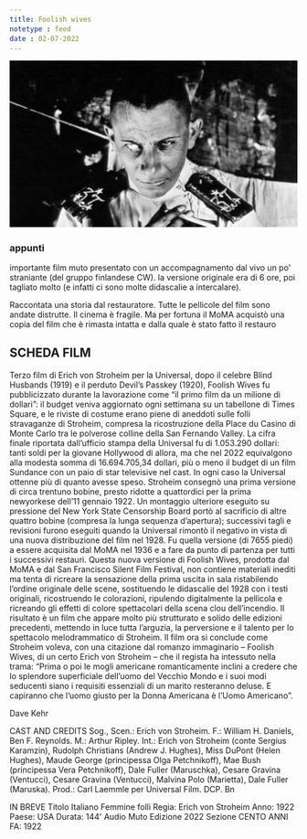 ```yaml
---
title: Foolish wives
notetype : feed
date : 02-07-2022
---
```


![foolish wives](/assets/foto/2022/bologna_foolish.png)

### appunti
importante film muto presentato con un accompagnamento dal vivo un po' straniante (del gruppo finlandese CW). 
la versione originale era di 6 ore, poi tagliato molto (e infatti ci sono molte didascalie a intercalare).

Raccontata una storia dal restauratore. Tutte le pellicole del film sono andate distrutte. Il cinema è fragile.
Ma per fortuna il MoMA acquistò una copia del film che è rimasta intatta e dalla quale è stato fatto il restauro

## SCHEDA FILM
Terzo film di Erich von Stroheim per la Universal, dopo il celebre Blind Husbands (1919) e il perduto Devil’s Passkey (1920), Foolish Wives fu pubblicizzato durante la lavorazione come “il primo film da un milione di dollari”: il budget veniva aggiornato ogni settimana su un tabellone di Times Square, e le riviste di costume erano piene di aneddoti sulle folli stravaganze di Stroheim, compresa la ricostruzione della Place du Casino di Monte Carlo tra le polverose colline della San Fernando Valley. La cifra finale riportata dall’ufficio stampa della Universal fu di 1.053.290 dollari: tanti soldi per la giovane Hollywood di allora, ma che nel 2022 equivalgono alla modesta somma di 16.694.705,34 dollari, più o meno il budget di un film Sundance con un paio di star televisive nel cast.
In ogni caso la Universal ottenne più di quanto avesse speso. Stroheim consegnò una prima versione di circa trentuno bobine, presto ridotte a quattordici per la prima newyorkese dell’11 gennaio 1922. Un montaggio ulteriore eseguito su pressione del New York State Censorship Board portò al sacrificio di altre quattro bobine (compresa la lunga sequenza d’apertura); successivi tagli e revisioni furono eseguiti quando la Universal rimontò il negativo in vista di una nuova distribuzione del film nel 1928. Fu quella versione (di 7655 piedi) a essere acquisita dal MoMA nel 1936 e a fare da punto di partenza per tutti i successivi restauri.
Questa nuova versione di Foolish Wives, prodotta dal MoMA e dal San Francisco Silent Film Festival, non contiene materiali inediti ma tenta di ricreare la sensazione della prima uscita in sala ristabilendo l’ordine originale delle scene, sostituendo le didascalie del 1928 con i testi originali, ricostruendo le colorazioni, ripulendo digitalmente la pellicola e ricreando gli effetti di colore spettacolari della scena clou dell’incendio. Il risultato è un film che appare molto più strutturato e solido delle edizioni precedenti, mettendo in luce tutta l’arguzia, la perversione e il talento per lo spettacolo melodrammatico di Stroheim. Il film ora si conclude come Stroheim voleva, con una citazione dal romanzo immaginario – Foolish Wives, di un certo Erich von Stroheim – che il regista ha intessuto nella trama: “Prima o poi le mogli americane romanticamente inclini a credere che lo splendore superficiale dell’uomo del Vecchio Mondo e i suoi modi seducenti siano i requisiti essenziali di un marito resteranno deluse. E capiranno che l’uomo giusto per la Donna Americana è l’Uomo Americano”.

Dave Kehr

CAST AND CREDITS
Sog., Scen.: Erich von Stroheim. F.: William H. Daniels, Ben F. Reynolds. M.: Arthur Ripley. Int.: Erich von Stroheim (conte Sergius Karamzin), Rudolph Christians (Andrew J. Hughes), Miss DuPont (Helen Hughes), Maude George (principessa Olga Petchnikoff), Mae Bush (principessa Vera Petchnikoff), Dale Fuller (Maruschka), Cesare Gravina (Ventucci), Cesare Gravina (Ventucci), Malvina Polo (Marietta), Dale Fuller (Maruska). Prod.: Carl Laemmle per Universal Film. DCP. Bn

IN BREVE
Titolo Italiano
Femmine folli
Regia: Erich von Stroheim
Anno: 1922
Paese: USA
Durata: 144'
Audio
Muto
Edizione
2022
Sezione
CENTO ANNI FA: 1922
